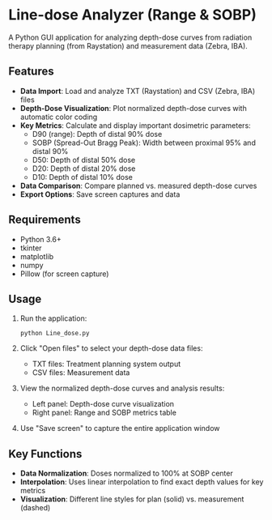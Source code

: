# Line-dose Analyzer (Range & SOBP)

A Python GUI application for analyzing depth-dose curves from radiation therapy planning (from Raystation) and measurement data (Zebra, IBA).

## Features

- **Data Import**: Load and analyze TXT (Raystation) and CSV (Zebra, IBA) files
- **Depth-Dose Visualization**: Plot normalized depth-dose curves with automatic color coding
- **Key Metrics**: Calculate and display important dosimetric parameters:
  - D90 (range): Depth of distal 90% dose
  - SOBP (Spread-Out Bragg Peak): Width between proximal 95% and distal 90%
  - D50: Depth of distal 50% dose
  - D20: Depth of distal 20% dose 
  - D10: Depth of distal 10% dose
- **Data Comparison**: Compare planned vs. measured depth-dose curves
- **Export Options**: Save screen captures and data

## Requirements

- Python 3.6+
- tkinter
- matplotlib
- numpy
- Pillow (for screen capture)

## Usage

1. Run the application:
   ```
   python Line_dose.py
   ```

2. Click "Open files" to select your depth-dose data files:
   - TXT files: Treatment planning system output
   - CSV files: Measurement data

3. View the normalized depth-dose curves and analysis results:
   - Left panel: Depth-dose curve visualization
   - Right panel: Range and SOBP metrics table

4. Use "Save screen" to capture the entire application window

## Key Functions

- **Data Normalization**: Doses normalized to 100% at SOBP center
- **Interpolation**: Uses linear interpolation to find exact depth values for key metrics
- **Visualization**: Different line styles for plan (solid) vs. measurement (dashed)
